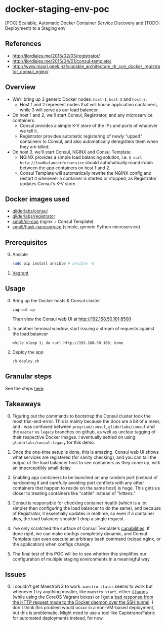 # docker-staging-env-poc
[POC] Scalable, Automatic Docker Container Service Discovery and (TODO: Deployment) to a Staging env

## References
* http://jlordiales.me/2015/02/03/registrator/
* http://jlordiales.me/2015/04/01/consul-template/
* http://www.maori.geek.nz/scalable_architecture_dr_con_docker_registrator_consul_nginx/

## Overview
* We'll bring up 3 generic Docker nodes: `host-1`, `host-2` and `host-3`.
    * Host 1 and 2 represent nodes that will house application containers, while 3 will serve as our load balancer.
* On host 1 and 2, we'll start Consul, Registrator, and any microservice containers.
    * Consul provides a simple K-V store of the IPs and ports of whatever we tell it.
    * Registrator provides automatic registering of newly "upped" containers to Consul, and also automatically deregisters them when they are killed.
* On host 3, we'll start Consul, NGINX and Consul Template.
    * NGINX provides a simple load balancing solution, i.e. `$ curl http://loadbalancerforservice` should automatically round-robin between the app containers on host 1 and 2.
    * Consul Template will automatically rewrite the NGINX config and restart it whenever a container is started or stopped, as Registrator updates Consul's K-V store.

## Docker images used
* [gliderlabs/consul](https://github.com/gliderlabs/docker-consul)
* [gliderlabs/registrator](https://github.com/gliderlabs/registrator)
* [smoll/dr-con](https://github.com/smoll/DR-CoN) (nginx + Consul Template)
* [smoll/flask-nanoservice](https://github.com/smoll/flask-nanoservice) (simple, generic Python microservice)

## Prerequisites

0. Ansible
    ```bash
    sudo pip install ansible # ansible -h
    ```

0. [Vagrant](http://www.vagrantup.com/downloads)

## Usage

0. Bring up the Docker hosts & Consul cluster

    ```
    vagrant up
    ```

    Then view the Consul web UI at http://192.168.50.101:8500

0. In another terminal window, start issuing a stream of requests against the load balancer

    ```
    while sleep 1; do curl http://192.168.50.103; done
    ```

0. Deploy the app

    ```
    sh deploy.sh
    ```

## Granular steps
See the steps [here](./STEPS.md).

## Takeaways

0. Figuring out the commands to bootstrap the Consul cluster took the most trial-and-error. This is mainly because the docs are a bit of a mess, and I was confused between `progrium/consul`, `gliderlabs/consul` and the `master` vs `legacy` branches on github, as well as unclear tagging of their respective Docker images. I eventually settled on using `gliderlabs/consul:legacy` for this demo.

0. Once the one-time setup is done, this is amazing. Consul web UI shows what services are registered (for sanity checking), and you can tail the output of the load balancer host to see containers as they come up, with an imperceptibly small delay.

0. Enabling app containers to be launched on any random port (instead of hardcoding it and carefully avoiding port conflicts with any other containers that happen to reside on the same host) is huge. This gets us closer to treating containers like "cattle" instead of "kittens."

0. Consul is responsible for checking container health (which is a lot simpler than configuring the load balancer to do the same), and because of Registrator, it essentially updates in realtime, so even if a container dies, the load balancer shouldn't drop a single request.

0. I've only scratched the surface of Consul Template's [capabilities](https://hashicorp.com/blog/introducing-consul-template.html). If done right, we can make configs completely dynamic, and Consul Template can even execute an arbitrary bash command (reload nginx, or the application) when configs change.

0. The final test of this POC will be to see whether this simplifies our configuration of multiple staging environments in a meaningful way.

## Issues

0. I couldn't get MaestroNG to work. `maestro status` seems to work but whenever I try anything meatier, like `maestro start`, either [it hangs](https://github.com/signalfx/maestro-ng/issues/63) (while using the CoreOS Vagrant boxes) or I get a [bad response from the HTTP request made to the Docker daemon over the SSH tunnel](https://github.com/signalfx/maestro-ng/issues/149). I don't think this problem would occur in a non-VM-based deployment, but this is problematic. Might need to use a tool like Capistrano/Fabric for automated deployments instead, for now.
